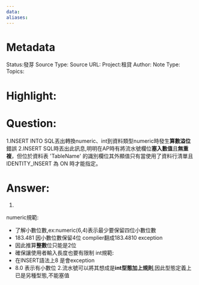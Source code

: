 ```yaml
---
data:
aliases:
---
```

# Metadata
Status:發芽
Source Type:
Source URL:
Project:租貸
Author:
Note Type:
Topics:


# Highlight:

# Question:
1.INSERT INTO SQL丟出轉換numeric、int到資料類型numeric時發生**算數溢位**錯誤
2.INSERT SQL時丟出此訊息,明明在AP時有將流水號欄位**塞入數值**且**無重複**，但位於資料表 'TableName' 的識別欄位其外顯值只有當使用了資料行清單且 IDENTITY_INSERT 為 ON 時才能指定。
# Answer:
1.
numeric規範:
   - 了解小數位數,ex:numeric(6,4)表示最少要保留四位小數位數
   - 183.481 因小數位數保留4位 complier翻成183.4810 exception
   - 因此推算**整數**位只能是2位
   - 確保讓使用者輸入長度也要有限制
int規範:
   - 在INSERT語法上8 是會exception
   - 8.0 表示有小數位
2.流水號可以將其想成是**int型態加上規則**,因此型態定義上已是另種型態,不能塞值
